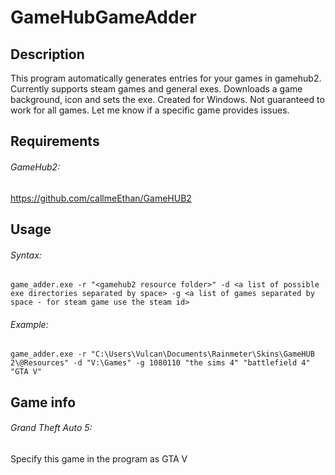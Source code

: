# GameHubGameAdder
## Description
This program automatically generates entries for your games in gamehub2. Currently supports steam games and general exes. Downloads a game background, icon and sets the exe. 
Created for Windows. Not guaranteed to work for all games. Let me know if a specific game provides issues.

## Requirements
###### GameHub2: 
https://github.com/callmeEthan/GameHUB2


## Usage
###### Syntax:
```
game_adder.exe -r "<gamehub2 resource folder>" -d <a list of possible exe directories separated by space> -g <a list of games separated by space - for steam game use the steam id>
```
###### Example:
```
game_adder.exe -r "C:\Users\Vulcan\Documents\Rainmeter\Skins\GameHUB 2\@Resources" -d "V:\Games" -g 1080110 "the sims 4" "battlefield 4" "GTA V"
```

## Game info
###### Grand Theft Auto 5:
Specify this game in the program as GTA V
